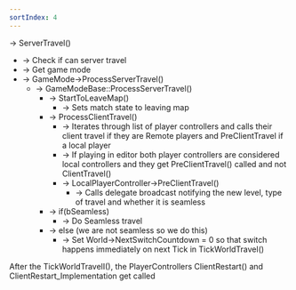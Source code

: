 ```yaml
---
sortIndex: 4
---
```


\-> ServerTravel()

- \-> Check if can server travel
- \-> Get game mode
- \-> GameMode->ProcessServerTravel()
  - \-> GameModeBase::ProcessServerTravel()
    - \-> StartToLeaveMap()
      - \-> Sets match state to leaving map
    - \-> ProcessClientTravel()
      - \-> Iterates through list of player controllers and calls their client travel if they are Remote players and PreClientTravel if a local player
      - \-> If playing in editor both player controllers are considered local controllers and they get PreClientTravel() called and not ClientTravel()
      - \-> LocalPlayerController->PreClientTravel()
        - \-> Calls delegate broadcast notifying the new level, type of travel and whether it is seamless
    - \-> if(bSeamless)
      - \-> Do Seamless travel
    - \-> else (we are not seamless so we do this)
      - \-> Set World->NextSwitchCountdown = 0 so that switch happens immediately on next Tick in TickWorldTravel()

After the TickWorldTravelI(), the PlayerControllers ClientRestart() and ClientRestart_Implementation get called
